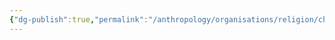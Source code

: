 ```yaml
---
{"dg-publish":true,"permalink":"/anthropology/organisations/religion/churches/cragen-s-court/"}
---
```


